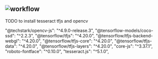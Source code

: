 ## ![workflow](https://github.com/NicoG11/kegelzettelauswertung/actions/workflows/static.yml/badge.svg?branch=gh_page)

TODO to install tesseract tfjs and opencv

"@techstark/opencv-js": "^4.9.0-release.3",
"@tensorflow-models/coco-ssd": "^2.2.3",
"@tensorflow/tfjs": "^4.20.0",
"@tensorflow/tfjs-backend-webgl": "^4.20.0",
"@tensorflow/tfjs-core": "^4.20.0",
"@tensorflow/tfjs-data": "^4.20.0",
"@tensorflow/tfjs-layers": "^4.20.0",
"core-js": "^3.37.1",
"roboto-fontface": "^0.10.0",
"tesseract.js": "^5.1.0",
